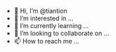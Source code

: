 - 👋 Hi, I’m @tiantion
- 👀 I’m interested in ...
- 🌱 I’m currently learning ...
- 💞️ I’m looking to collaborate on ...
- 📫 How to reach me ...

<!---
tiantion/tiantion is a ✨ special ✨ repository because its `README.md` (this file) appears on your GitHub profile.
You can click the Preview link to take a look at your changes.
--->
